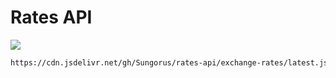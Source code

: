 # Rates API

[![](https://data.jsdelivr.com/v1/package/gh/Sungorus/rates-api/badge)](https://www.jsdelivr.com/package/gh/Sungorus/rates-api)

```bash
https://cdn.jsdelivr.net/gh/Sungorus/rates-api/exchange-rates/latest.json
```
